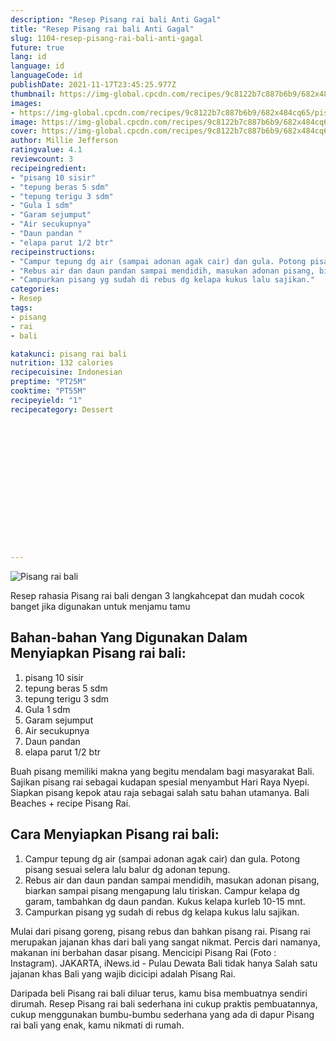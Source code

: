 ```yaml
---
description: "Resep Pisang rai bali Anti Gagal"
title: "Resep Pisang rai bali Anti Gagal"
slug: 1104-resep-pisang-rai-bali-anti-gagal
future: true
lang: id
language: id
languageCode: id
publishDate: 2021-11-17T23:45:25.977Z 
thumbnail: https://img-global.cpcdn.com/recipes/9c8122b7c887b6b9/682x484cq65/pisang-rai-bali-foto-resep-utama.png
images:
- https://img-global.cpcdn.com/recipes/9c8122b7c887b6b9/682x484cq65/pisang-rai-bali-foto-resep-utama.png
image: https://img-global.cpcdn.com/recipes/9c8122b7c887b6b9/682x484cq65/pisang-rai-bali-foto-resep-utama.png
cover: https://img-global.cpcdn.com/recipes/9c8122b7c887b6b9/682x484cq65/pisang-rai-bali-foto-resep-utama.png
author: Millie Jefferson
ratingvalue: 4.1
reviewcount: 3
recipeingredient:
- "pisang 10 sisir"
- "tepung beras 5 sdm"
- "tepung terigu 3 sdm"
- "Gula 1 sdm"
- "Garam sejumput"
- "Air secukupnya"
- "Daun pandan "
- "elapa parut 1/2 btr"
recipeinstructions:
- "Campur tepung dg air (sampai adonan agak cair) dan gula. Potong pisang sesuai selera lalu balur dg adonan tepung."
- "Rebus air dan daun pandan sampai mendidih, masukan adonan pisang, biarkan sampai pisang mengapung lalu tiriskan. Campur kelapa dg garam, tambahkan dg daun pandan. Kukus kelapa kurleb 10-15 mnt."
- "Campurkan pisang yg sudah di rebus dg kelapa kukus lalu sajikan."
categories:
- Resep
tags:
- pisang
- rai
- bali

katakunci: pisang rai bali 
nutrition: 132 calories
recipecuisine: Indonesian
preptime: "PT25M"
cooktime: "PT55M"
recipeyield: "1"
recipecategory: Dessert


     
    
    
    
    
    
    
    
    
    
    
      
    
---
```



![Pisang rai bali](https://img-global.cpcdn.com/recipes/9c8122b7c887b6b9/682x484cq65/pisang-rai-bali-foto-resep-utama.png)

Resep rahasia Pisang rai bali    dengan 3 langkahcepat dan mudah cocok banget jika digunakan untuk menjamu tamu

<!--inarticleads1-->

## Bahan-bahan Yang Digunakan Dalam Menyiapkan Pisang rai bali:

1. pisang 10 sisir
1. tepung beras 5 sdm
1. tepung terigu 3 sdm
1. Gula 1 sdm
1. Garam sejumput
1. Air secukupnya
1. Daun pandan 
1. elapa parut 1/2 btr

Buah pisang memiliki makna yang begitu mendalam bagi masyarakat Bali. Sajikan pisang rai sebagai kudapan spesial menyambut Hari Raya Nyepi. Siapkan pisang kepok atau raja sebagai salah satu bahan utamanya. Bali Beaches + recipe Pisang Rai. 

<!--inarticleads2-->

## Cara Menyiapkan Pisang rai bali:

1. Campur tepung dg air (sampai adonan agak cair) dan gula. Potong pisang sesuai selera lalu balur dg adonan tepung.
1. Rebus air dan daun pandan sampai mendidih, masukan adonan pisang, biarkan sampai pisang mengapung lalu tiriskan. Campur kelapa dg garam, tambahkan dg daun pandan. Kukus kelapa kurleb 10-15 mnt.
1. Campurkan pisang yg sudah di rebus dg kelapa kukus lalu sajikan.


Mulai dari pisang goreng, pisang rebus dan bahkan pisang rai. Pisang rai merupakan jajanan khas dari bali yang sangat nikmat. Percis dari namanya, makanan ini berbahan dasar pisang. Mencicipi Pisang Rai (Foto : Instagram). JAKARTA, iNews.id - Pulau Dewata Bali tidak hanya Salah satu jajanan khas Bali yang wajib dicicipi adalah Pisang Rai. 

Daripada   beli  Pisang rai bali  diluar terus, kamu  bisa membuatnya sendiri dirumah. Resep  Pisang rai bali  sederhana ini cukup praktis pembuatannya, cukup menggunakan bumbu-bumbu sederhana yang ada di dapur  Pisang rai bali  yang enak, kamu nikmati di rumah.
